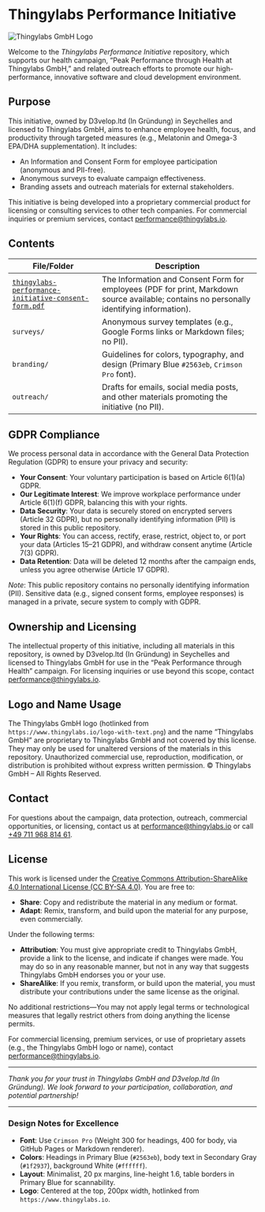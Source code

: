 # Thingylabs Performance Initiative

![Thingylabs GmbH Logo](https://www.thingylabs.io/logo-with-text.png)

Welcome to the *Thingylabs Performance Initiative* repository, which supports our health campaign, “Peak Performance through Health at Thingylabs GmbH,” and related outreach efforts to promote our high-performance, innovative software and cloud development environment.

## Purpose
This initiative, owned by D3velop.ltd (In Gründung) in Seychelles and licensed to Thingylabs GmbH, aims to enhance employee health, focus, and productivity through targeted measures (e.g., Melatonin and Omega-3 EPA/DHA supplementation). It includes:
- An Information and Consent Form for employee participation (anonymous and PII-free).
- Anonymous surveys to evaluate campaign effectiveness.
- Branding assets and outreach materials for external stakeholders.

This initiative is being developed into a proprietary commercial product for licensing or consulting services to other tech companies. For commercial inquiries or premium services, contact [performance@thingylabs.io](mailto:performance@thingylabs.io).

## Contents
| File/Folder                  | Description                                      |
|------------------------------|--------------------------------------------------|
| [`thingylabs-performance-initiative-consent-form.pdf`](./consent/thingylabs-performance-initiative-consent-form.pdf) | The Information and Consent Form for employees (PDF for print, Markdown source available; contains no personally identifying information). |
| `surveys/`                   | Anonymous survey templates (e.g., Google Forms links or Markdown files; no PII). |
| `branding/`                  | Guidelines for colors, typography, and design (Primary Blue `#2563eb`, `Crimson Pro` font). |
| `outreach/`                  | Drafts for emails, social media posts, and other materials promoting the initiative (no PII). |

## GDPR Compliance
We process personal data in accordance with the General Data Protection Regulation (GDPR) to ensure your privacy and security:
- **Your Consent**: Your voluntary participation is based on Article 6(1)(a) GDPR.
- **Our Legitimate Interest**: We improve workplace performance under Article 6(1)(f) GDPR, balancing this with your rights.
- **Data Security**: Your data is securely stored on encrypted servers (Article 32 GDPR), but no personally identifying information (PII) is stored in this public repository.
- **Your Rights**: You can access, rectify, erase, restrict, object to, or port your data (Articles 15–21 GDPR), and withdraw consent anytime (Article 7(3) GDPR).
- **Data Retention**: Data will be deleted 12 months after the campaign ends, unless you agree otherwise (Article 17 GDPR).

*Note*: This public repository contains no personally identifying information (PII). Sensitive data (e.g., signed consent forms, employee responses) is managed in a private, secure system to comply with GDPR.

## Ownership and Licensing
The intellectual property of this initiative, including all materials in this repository, is owned by D3velop.ltd (In Gründung) in Seychelles and licensed to Thingylabs GmbH for use in the “Peak Performance through Health” campaign. For licensing inquiries or use beyond this scope, contact [performance@thingylabs.io](mailto:performance@thingylabs.io).

## Logo and Name Usage
The Thingylabs GmbH logo (hotlinked from `https://www.thingylabs.io/logo-with-text.png`) and the name “Thingylabs GmbH” are proprietary to Thingylabs GmbH and not covered by this license. They may only be used for unaltered versions of the materials in this repository. Unauthorized commercial use, reproduction, modification, or distribution is prohibited without express written permission. © Thingylabs GmbH – All Rights Reserved.

## Contact
For questions about the campaign, data protection, outreach, commercial opportunities, or licensing, contact us at [performance@thingylabs.io](mailto:performance@thingylabs.io) or call [+49 711 968 814 61](tel:+4971196881461).

## License
This work is licensed under the [Creative Commons Attribution-ShareAlike 4.0 International License (CC BY-SA 4.0)](https://creativecommons.org/licenses/by-sa/4.0/). You are free to:
- **Share**: Copy and redistribute the material in any medium or format.
- **Adapt**: Remix, transform, and build upon the material for any purpose, even commercially.

Under the following terms:
- **Attribution**: You must give appropriate credit to Thingylabs GmbH, provide a link to the license, and indicate if changes were made. You may do so in any reasonable manner, but not in any way that suggests Thingylabs GmbH endorses you or your use.
- **ShareAlike**: If you remix, transform, or build upon the material, you must distribute your contributions under the same license as the original.

No additional restrictions—You may not apply legal terms or technological measures that legally restrict others from doing anything the license permits.

For commercial licensing, premium services, or use of proprietary assets (e.g., the Thingylabs GmbH logo or name), contact [performance@thingylabs.io](mailto:performance@thingylabs.io).

---

*Thank you for your trust in Thingylabs GmbH and D3velop.ltd (In Gründung). We look forward to your participation, collaboration, and potential partnership!*

---

### Design Notes for Excellence
- **Font**: Use `Crimson Pro` (Weight 300 for headings, 400 for body, via GitHub Pages or Markdown renderer).
- **Colors**: Headings in Primary Blue (`#2563eb`), body text in Secondary Gray (`#1f2937`), background White (`#ffffff`).
- **Layout**: Minimalist, 20 px margins, line-height 1.6, table borders in Primary Blue for scannability.
- **Logo**: Centered at the top, 200px width, hotlinked from `https://www.thingylabs.io`.

